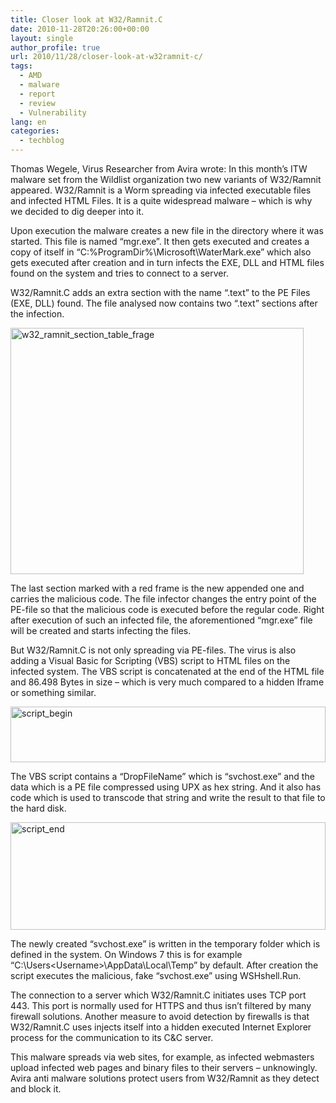 ```yaml
---
title: Closer look at W32/Ramnit.C
date: 2010-11-28T20:26:00+00:00
layout: single
author_profile: true
url: 2010/11/28/closer-look-at-w32ramnit-c/
tags:
  - AMD
  - malware
  - report
  - review
  - Vulnerability
lang: en
categories: 
  - techblog
---
```

Thomas Wegele, Virus Researcher from Avira wrote: In this month’s ITW malware set from the Wildlist organization two new variants of W32/Ramnit appeared. W32/Ramnit is a Worm spreading via infected executable files and infected HTML Files. It is a quite widespread malware – which is why we decided to dig deeper into it.

Upon execution the malware creates a new file in the directory where it was started. This file is named “mgr.exe”. It then gets executed and creates a copy of itself in “C:\%ProgramDir%\Microsoft\WaterMark.exe” which also gets executed after creation and in turn infects the EXE, DLL and HTML files found on the system and tries to connect to a server.

W32/Ramnit.C adds an extra section with the name “.text” to the PE Files (EXE, DLL) found. The file analysed now contains two “.text” sections after the infection.

[<img title="w32_ramnit_section_table_frage" border="0" alt="w32_ramnit_section_table_frage" src="http://lh6.ggpht.com/_vaUVXcmC3OI/TPKz5Bln_YI/AAAAAAAADO8/-dtlQUSuFzo/w32_ramnit_section_table_frage_thumb%5B3%5D.png?imgmax=800" width="469" height="394" />](http://lh5.ggpht.com/_vaUVXcmC3OI/TPKz3QQt4wI/AAAAAAAADO4/hBaIj10WMqg/s1600-h/w32_ramnit_section_table_frage%5B5%5D.png)

The last section marked with a red frame is the new appended one and carries the malicious code. The file infector changes the entry point of the PE-file so that the malicious code is executed before the regular code. Right after execution of such an infected file, the aforementioned “mgr.exe” file will be created and starts infecting the files.

But W32/Ramnit.C is not only spreading via PE-files. The virus is also adding a Visual Basic for Scripting (VBS) script to HTML files on the infected system. The VBS script is concatenated at the end of the HTML file and 86.498 Bytes in size – which is very much compared to a hidden Iframe or something similar.

[<img title="script_begin" border="0" alt="script_begin" src="http://lh4.ggpht.com/_vaUVXcmC3OI/TPKz7ws-BgI/AAAAAAAADPE/23kfEWI9nms/script_begin_thumb%5B2%5D.png?imgmax=800" width="504" height="89" />](http://lh5.ggpht.com/_vaUVXcmC3OI/TPKz6UdpXZI/AAAAAAAADPA/mPG9Z9uGI-U/s1600-h/script_begin%5B4%5D.png)

The VBS script contains a “DropFileName” which is “svchost.exe” and the data which is a PE file compressed using UPX as hex string. And it also has code which is used to transcode that string and write the result to that file to the hard disk.

[<img title="script_end" border="0" alt="script_end" src="http://lh6.ggpht.com/_vaUVXcmC3OI/TPKz_erGiPI/AAAAAAAADPM/g5Gmy5k9PeY/script_end_thumb%5B2%5D.png?imgmax=800" width="504" height="172" />](http://lh4.ggpht.com/_vaUVXcmC3OI/TPKz9jyHUAI/AAAAAAAADPI/CwJgYTI1kKs/s1600-h/script_end%5B4%5D.png)

The newly created “svchost.exe” is written in the temporary folder which is defined in the system. On Windows 7 this is for example “C:\Users\<Username>\AppData\Local\Temp” by default. After creation the script executes the malicious, fake “svchost.exe” using WSHshell.Run.

The connection to a server which W32/Ramnit.C initiates uses TCP port 443. This port is normally used for HTTPS and thus isn’t filtered by many firewall solutions. Another measure to avoid detection by firewalls is that W32/Ramnit.C uses injects itself into a hidden executed Internet Explorer process for the communication to its C&C server.

This malware spreads via web sites, for example, as infected webmasters upload infected web pages and binary files to their servers – unknowingly. Avira anti malware solutions protect users from W32/Ramnit as they detect and block it.